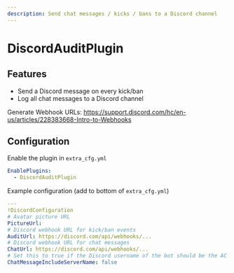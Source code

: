 ```yaml
---
description: Send chat messages / kicks / bans to a Discord channel
---
```


# DiscordAuditPlugin
## Features
* Send a Discord message on every kick/ban
* Log all chat messages to a Discord channel

Generate Webhook URLs: https://support.discord.com/hc/en-us/articles/228383668-Intro-to-Webhooks
## Configuration
Enable the plugin in `extra_cfg.yml`
```yaml
EnablePlugins:
  - DiscordAuditPlugin
```
Example configuration (add to bottom of `extra_cfg.yml`)
```yaml
---
!DiscordConfiguration
# Avatar picture URL
PictureUrl: 
# Discord webhook URL for kick/ban events
AuditUrl: https://discord.com/api/webhooks/...
# Discord webhook URL for chat messages
ChatUrl: https://discord.com/api/webhooks/...
# Set this to true if the Discord username of the bot should be the AC server name
ChatMessageIncludeServerName: false
```
